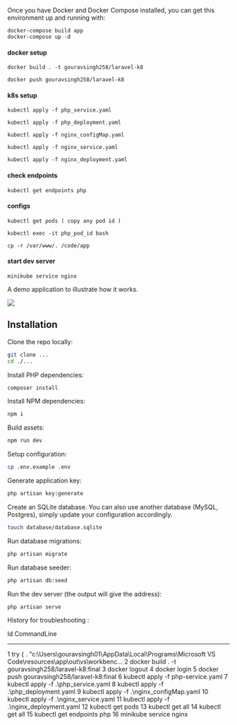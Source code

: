 Once you have Docker and Docker Compose installed, you can get this environment up and running with:

```
docker-compose build app
docker-compose up -d
```

#### docker setup
`docker build . -t gouravsingh258/laravel-k8` 

`docker push gouravsingh258/laravel-k8`

#### k8s setup
`kubectl apply -f php_service.yaml` 

`kubectl apply -f php_deployment.yaml`

`kubectl apply -f nginx_configMap.yaml`

`kubectl apply -f nginx_service.yaml`

`kubectl apply -f nginx_deployment.yaml`

#### check endpoints
`kubectl get endpoints php`

#### configs
`kubectl get pods ( copy any pod id )`

`kubectl exec -it php_pod_id bash`

`cp -r /var/www/. /code/app`

#### start dev server
`minikube service nginx`


A demo application to illustrate how it works.

![](https://user-images.githubusercontent.com/49956754/235510280-b003616c-dd18-4d2d-81e1-7b4433e4dad2.png)

## Installation

Clone the repo locally:

```sh
git clone ...
cd ./...
```

Install PHP dependencies:

```sh
composer install
```

Install NPM dependencies:

```sh
npm i
```

Build assets:

```sh
npm run dev
```

Setup configuration:

```sh
cp .env.example .env
```

Generate application key:

```sh
php artisan key:generate
```

Create an SQLite database. You can also use another database (MySQL, Postgres), simply update your configuration accordingly.

```sh
touch database/database.sqlite
```

Run database migrations:

```sh
php artisan migrate
```

Run database seeder:

```sh
php artisan db:seed
```

Run the dev server (the output will give the address):

```sh
php artisan serve
```

History for troubleshooting :

  Id CommandLine
  -- -----------
   1 try { . "c:\Users\gouravsingh01\AppData\Local\Programs\Microsoft VS Code\resources\app\out\vs\workbenc...
   2 docker build . -t gouravsingh258/laravel-k8:final
   3 docker logout
   4 docker login
   5 docker push gouravsingh258/laravel-k8:final
   6 kubectl apply -f php-service.yaml
   7 kubectl apply -f .\php_service.yaml
   8 kubectl apply -f .\php_deployment.yaml
   9 kubectl apply -f .\nginx_configMap.yaml
  10 kubectl apply -f .\nginx_service.yaml
  11 kubectl apply -f .\nginx_deployment.yaml
  12 kubectl get pods
  13 kubectl get all
  14 kubectl get all
  15 kubectl get endpoints php
  16 minikube service nginx
